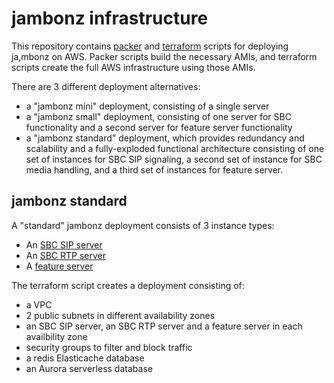 # jambonz infrastructure

This repository contains [packer](packer.io) and [terraform](terraform.io) scripts for deploying ja,mbonz on AWS.  Packer scripts build the necessary AMIs, and terraform scripts create the full AWS infrastructure using those AMIs.

There are 3 different deployment alternatives:

- a "jambonz mini" deployment, consisting of a single server
- a "jambonz small" deployment, consisting of one server for SBC functionality and a second server for feature server functionality
- a "jambonz standard" deployment, which provides redundancy and scalability and a fully-exploded functional architecture consisting of one set of instances for SBC SIP signaling, a second set of instance for SBC media handling, and a third set of instances for feature server.

## jambonz standard

A "standard" jambonz deployment consists of 3 instance types:
- An [SBC SIP server](./packer/jambonz-sbc-sip)
- An [SBC RTP server](./packer/jambonz-sbc-rtp)
- A [feature server](./packer/jambonz-feature-server)

The terraform script creates a deployment consisting of:
- a VPC
- 2 public subnets in different availability zones
- an SBC SIP server, an SBC RTP server and a feature server in each availbility zone
- security groups to filter and block traffic
- a redis Elasticache database
- an Aurora serverless database

